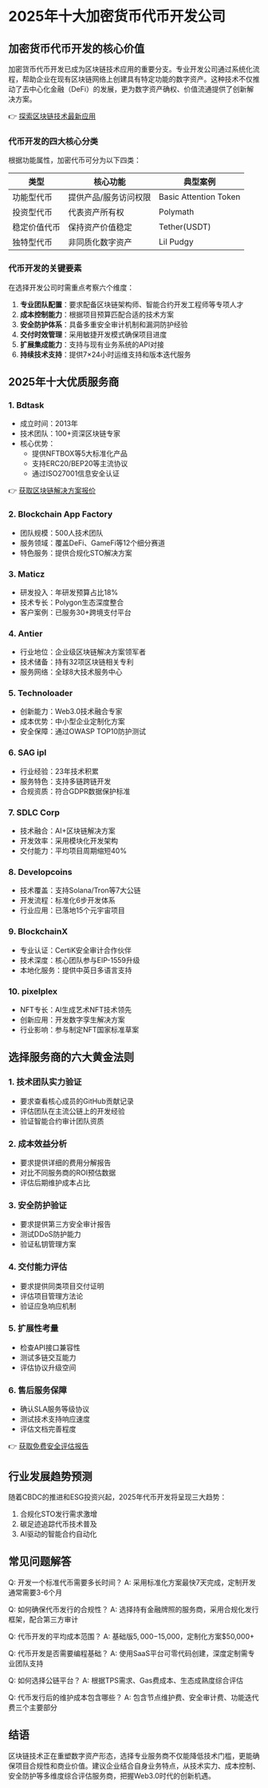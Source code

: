 # 2025年十大加密货币代币开发公司

## 加密货币代币开发的核心价值

加密货币代币开发已成为区块链技术应用的重要分支。专业开发公司通过系统化流程，帮助企业在现有区块链网络上创建具有特定功能的数字资产。这种技术不仅推动了去中心化金融（DeFi）的发展，更为数字资产确权、价值流通提供了创新解决方案。

👉 [探索区块链技术最新应用](https://bit.ly/okx_welcome)

### 代币开发的四大核心分类

根据功能属性，加密代币可分为以下四类：

| 类型          | 核心功能                     | 典型案例        |
|---------------|------------------------------|-----------------|
| 功能型代币    | 提供产品/服务访问权限        | Basic Attention Token |
| 投资型代币    | 代表资产所有权               | Polymath        |
| 稳定价值代币  | 保持资产价值稳定             | Tether(USDT)    |
| 独特型代币    | 非同质化数字资产             | Lil Pudgy       |

### 代币开发的关键要素

在选择开发公司时需重点考察六个维度：

1. **专业团队配置**：要求配备区块链架构师、智能合约开发工程师等专项人才
2. **成本控制能力**：根据项目预算匹配合适的技术方案
3. **安全防护体系**：具备多重安全审计机制和漏洞防护经验
4. **交付时效管理**：采用敏捷开发模式确保项目进度
5. **扩展集成能力**：支持与现有业务系统的API对接
6. **持续技术支持**：提供7×24小时运维支持和版本迭代服务

## 2025年十大优质服务商

### 1. Bdtask
- 成立时间：2013年
- 技术团队：100+资深区块链专家
- 核心优势：
  - 提供NFTBOX等5大标准化产品
  - 支持ERC20/BEP20等主流协议
  - 通过ISO27001信息安全认证

👉 [获取区块链解决方案报价](https://bit.ly/okx_welcome)

### 2. Blockchain App Factory
- 团队规模：500人技术团队
- 服务领域：覆盖DeFi、GameFi等12个细分赛道
- 特色服务：提供合规化STO解决方案

### 3. Maticz
- 研发投入：年研发预算占比18%
- 技术专长：Polygon生态深度整合
- 客户案例：已服务30+跨境支付平台

### 4. Antier
- 行业地位：企业级区块链解决方案领军者
- 技术储备：持有32项区块链相关专利
- 服务网络：全球8大技术服务中心

### 5. Technoloader
- 创新能力：Web3.0技术融合专家
- 成本优势：中小型企业定制化方案
- 安全保障：通过OWASP TOP10防护测试

### 6. SAG ipl
- 行业经验：23年技术积累
- 服务特色：支持多链跨链开发
- 合规资质：符合GDPR数据保护标准

### 7. SDLC Corp
- 技术融合：AI+区块链解决方案
- 开发效率：采用模块化开发架构
- 交付能力：平均项目周期缩短40%

### 8. Developcoins
- 技术覆盖：支持Solana/Tron等7大公链
- 开发流程：标准化6步开发体系
- 行业应用：已落地15个元宇宙项目

### 9. BlockchainX
- 专业认证：CertiK安全审计合作伙伴
- 技术深度：核心团队参与EIP-1559升级
- 本地化服务：提供中英日多语言支持

### 10. pixelplex
- NFT专长：AI生成艺术NFT技术领先
- 创新应用：开发数字孪生解决方案
- 行业影响：参与制定NFT国家标准草案

## 选择服务商的六大黄金法则

### 1. 技术团队实力验证
- 要求查看核心成员的GitHub贡献记录
- 评估团队在主流公链上的开发经验
- 验证智能合约审计团队资质

### 2. 成本效益分析
- 要求提供详细的费用分解报告
- 对比不同服务商的ROI预估数据
- 评估后期维护成本占比

### 3. 安全防护验证
- 要求提供第三方安全审计报告
- 测试DDoS防护能力
- 验证私钥管理方案

### 4. 交付能力评估
- 要求提供同类项目交付证明
- 评估项目管理方法论
- 验证应急响应机制

### 5. 扩展性考量
- 检查API接口兼容性
- 测试多链交互能力
- 评估协议升级空间

### 6. 售后服务保障
- 确认SLA服务等级协议
- 测试技术支持响应速度
- 评估文档完善程度

👉 [获取免费安全评估报告](https://bit.ly/okx_welcome)

## 行业发展趋势预测

随着CBDC的推进和ESG投资兴起，2025年代币开发将呈现三大趋势：
1. 合规化STO发行需求激增
2. 碳足迹追踪代币技术普及
3. AI驱动的智能合约自动化

## 常见问题解答

Q: 开发一个标准代币需要多长时间？
A: 采用标准化方案最快7天完成，定制开发通常需要3-6个月

Q: 如何确保代币发行的合规性？
A: 选择持有金融牌照的服务商，采用合规化发行框架，配合第三方审计

Q: 代币开发的平均成本范围？
A: 基础版$5,000-$15,000，定制化方案$50,000+

Q: 代币开发是否需要编程基础？
A: 使用SaaS平台可零代码创建，深度定制需专业团队支持

Q: 如何选择公链平台？
A: 根据TPS需求、Gas费成本、生态成熟度综合评估

Q: 代币发行后的维护成本包含哪些？
A: 包含节点维护费、安全审计费、功能迭代费三个主要部分

## 结语

区块链技术正在重塑数字资产形态，选择专业服务商不仅能降低技术门槛，更能确保项目合规性和商业价值。建议企业结合自身业务特点，从技术实力、成本控制、安全防护等多维度综合评估服务商，把握Web3.0时代的创新机遇。